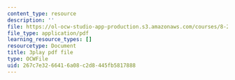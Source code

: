 ```yaml
---
content_type: resource
description: ''
file: https://ol-ocw-studio-app-production.s3.amazonaws.com/courses/8-286-the-early-universe-fall-2013/267c7e3266416a08c2d8445fb5817888_U9n-Y_ZC-2M.pdf
file_type: application/pdf
learning_resource_types: []
resourcetype: Document
title: 3play pdf file
type: OCWFile
uid: 267c7e32-6641-6a08-c2d8-445fb5817888
---
```

